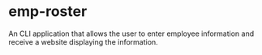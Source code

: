 # emp-roster
An CLI application that allows the user to enter employee information and receive a website displaying the information.
